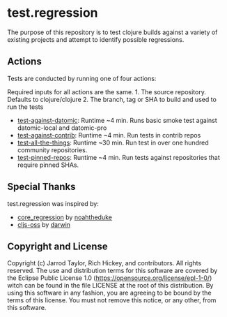 # test.regression

The purpose of this repository is to test clojure builds against a variety of existing projects and attempt to identify possible regressions.

## Actions

Tests are conducted by running one of four actions:

Required inputs for all actions are the same. 
    1. The source repository. Defaults to clojure/clojure
    2. The branch, tag or SHA to build and used to run the tests

* [test-against-datomic](https://github.com/clojure/test.regression/actions/workflows/test-against-datomic.yml): Runtime ~4 min. Runs basic smoke test against datomic-local and datomic-pro
* [test-against-contrib](https://github.com/clojure/test.regression/actions/workflows/test-against-contrib-and-nu.yml): Runtime ~4 min. Run tests in contrib repos
* [test-all-the-things](https://github.com/clojure/test.regression/actions/workflows/test-all-the-things.yml): Runtime ~30 min. Run test in over one hundred community repositories.
* [test-pinned-repos](https://github.com/clojure/test.regression/actions/workflows/test-pinned-repos.yml): Runtime ~4 min. Run tests against repositories that require pinned SHAs.

## Special Thanks

test.regression was inspired by:
  * [core_regression](https://github.com/NoahTheDuke/core_regression) by [noahtheduke](https://github.com/NoahTheDuke)
  * [cljs-oss](https://github.com/cljs-oss/canary) by [darwin](https://github.com/darwin)

## Copyright and License

Copyright (c) Jarrod Taylor, Rich Hickey, and contributors. All rights reserved. The use and distribution terms for this software are covered by the Eclipse Public License 1.0 (https://opensource.org/license/epl-1-0/) witch can be found in the file LICENSE at the root of this distribution. By using this software in any fashion, you are agreeing to be bound by the terms of this license. You must not remove this notice, or any other, from this software.
